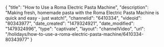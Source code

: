 {
    "title": "How to Use a Roma Electric Pasta Machine",
    "description": "Making fresh, homemade pasta with the Roma Electric Pasta Machine is quick and easy - just watch!",
    "channelid": "6410334",
    "videoid": "80343977",
    "date_created": "1479324921",
    "date_modified": "1479324996",
    "type": "captivate",
    "layout": "channelVideo",
    "url": "\/holidays\/how-to-use-a-roma-electric-pasta-machine\/6410334-80343977"
}